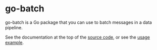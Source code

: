 go-batch
========
go-batch is a Go package that you can use to batch messages in a data pipeline.

See the documentation at the top of the [source code](batch/batch.go), or
see the [usage example](main.go).
